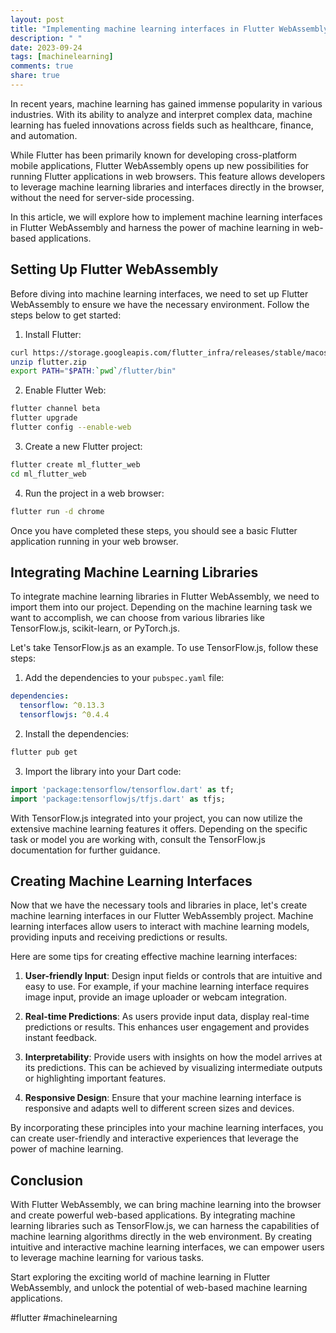 ```yaml
---
layout: post
title: "Implementing machine learning interfaces in Flutter WebAssembly"
description: " "
date: 2023-09-24
tags: [machinelearning]
comments: true
share: true
---
```


In recent years, machine learning has gained immense popularity in various industries. With its ability to analyze and interpret complex data, machine learning has fueled innovations across fields such as healthcare, finance, and automation. 

While Flutter has been primarily known for developing cross-platform mobile applications, Flutter WebAssembly opens up new possibilities for running Flutter applications in web browsers. This feature allows developers to leverage machine learning libraries and interfaces directly in the browser, without the need for server-side processing.

In this article, we will explore how to implement machine learning interfaces in Flutter WebAssembly and harness the power of machine learning in web-based applications.

## Setting Up Flutter WebAssembly

Before diving into machine learning interfaces, we need to set up Flutter WebAssembly to ensure we have the necessary environment. Follow the steps below to get started:

1. Install Flutter:
```bash
curl https://storage.googleapis.com/flutter_infra/releases/stable/macos/flutter_macos_2.2.1-stable.zip --output flutter.zip
unzip flutter.zip
export PATH="$PATH:`pwd`/flutter/bin"
```

2. Enable Flutter Web:
```bash
flutter channel beta
flutter upgrade
flutter config --enable-web
```

3. Create a new Flutter project:
```bash
flutter create ml_flutter_web
cd ml_flutter_web
```

4. Run the project in a web browser:
```bash
flutter run -d chrome
```

Once you have completed these steps, you should see a basic Flutter application running in your web browser.

## Integrating Machine Learning Libraries

To integrate machine learning libraries in Flutter WebAssembly, we need to import them into our project. Depending on the machine learning task we want to accomplish, we can choose from various libraries like TensorFlow.js, scikit-learn, or PyTorch.js.

Let's take TensorFlow.js as an example. To use TensorFlow.js, follow these steps:

1. Add the dependencies to your `pubspec.yaml` file:
```yaml
dependencies:
  tensorflow: ^0.13.3
  tensorflowjs: ^0.4.4
```

2. Install the dependencies:
```bash
flutter pub get
```

3. Import the library into your Dart code:
```dart
import 'package:tensorflow/tensorflow.dart' as tf;
import 'package:tensorflowjs/tfjs.dart' as tfjs;
```

With TensorFlow.js integrated into your project, you can now utilize the extensive machine learning features it offers. Depending on the specific task or model you are working with, consult the TensorFlow.js documentation for further guidance.

## Creating Machine Learning Interfaces

Now that we have the necessary tools and libraries in place, let's create machine learning interfaces in our Flutter WebAssembly project. Machine learning interfaces allow users to interact with machine learning models, providing inputs and receiving predictions or results.

Here are some tips for creating effective machine learning interfaces:

1. **User-friendly Input**: Design input fields or controls that are intuitive and easy to use. For example, if your machine learning interface requires image input, provide an image uploader or webcam integration.

2. **Real-time Predictions**: As users provide input data, display real-time predictions or results. This enhances user engagement and provides instant feedback.

3. **Interpretability**: Provide users with insights on how the model arrives at its predictions. This can be achieved by visualizing intermediate outputs or highlighting important features.

4. **Responsive Design**: Ensure that your machine learning interface is responsive and adapts well to different screen sizes and devices.

By incorporating these principles into your machine learning interfaces, you can create user-friendly and interactive experiences that leverage the power of machine learning.

## Conclusion

With Flutter WebAssembly, we can bring machine learning into the browser and create powerful web-based applications. By integrating machine learning libraries such as TensorFlow.js, we can harness the capabilities of machine learning algorithms directly in the web environment. By creating intuitive and interactive machine learning interfaces, we can empower users to leverage machine learning for various tasks.

Start exploring the exciting world of machine learning in Flutter WebAssembly, and unlock the potential of web-based machine learning applications.

#flutter #machinelearning